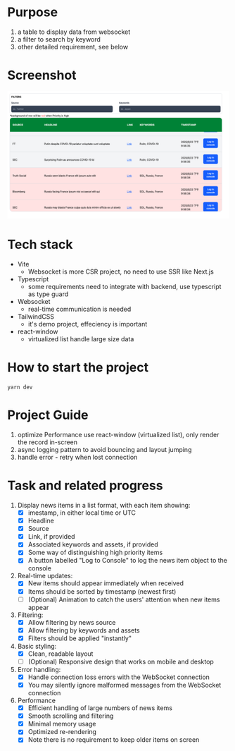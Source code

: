 # Purpose
1. a table to display data from websocket
2. a filter to search by keyword
3. other detailed requirement, see below
# Screenshot
![](./public/demo.png)
# Tech stack
- Vite
  - Websocket is more CSR project, no need to use SSR like Next.js
- Typescript
  - some requirements need to integrate with backend, use typescript as type guard
- Websocket
  - real-time communication is needed
- TailwindCSS
  - it's demo project, effeciency is important
- react-window
  - virtualized list handle large size data
# How to start the project
```
yarn dev
```
# Project Guide
1. optimize Performance use react-window (virtualized list), only render the record in-screen
2. async logging pattern to avoid bouncing and layout jumping
2. handle error - retry when lost connection

# Task and related progress
1. Display news items in a list format, with each item showing:
   - [x] imestamp, in either local time or UTC
   - [x] Headline
   - [x] Source
   - [x] Link, if provided
   - [x] Associated keywords and assets, if provided
   - [x] Some way of distinguishing high priority items
   - [x] A button labelled "Log to Console" to log the news item object to the
     console

2. Real-time updates:
   - [x] New items should appear immediately when received
   - [x] Items should be sorted by timestamp (newest first)
   - [ ] (Optional) Animation to catch the users' attention when new items appear

3. Filtering:
   - [x] Allow filtering by news source
   - [x] Allow filtering by keywords and assets
   - [x] Filters should be applied "instantly"

4. Basic styling:
   - [x] Clean, readable layout
   - [ ] (Optional) Responsive design that works on mobile and desktop

5. Error handling:
   - [x] Handle connection loss errors with the WebSocket connection
   - [x] You may silently ignore malformed messages from the WebSocket connection

6. Performance
   - [x] Efficient handling of large numbers of news items
   - [x] Smooth scrolling and filtering
   - [x] Minimal memory usage
   - [x] Optimized re-rendering
   - [x] Note there is no requirement to keep older items on screen

